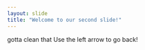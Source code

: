 ```yaml
---
layout: slide
title: "Welcome to our second slide!"
---
```

gotta clean that
Use the left arrow to go back!
